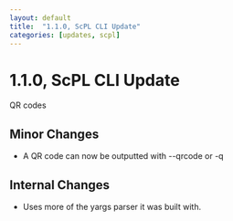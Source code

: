 ```yaml
---
layout: default
title:  "1.1.0, ScPL CLI Update"
categories: [updates, scpl]
---
```


# 1.1.0, ScPL CLI Update

QR codes

## Minor Changes

- A QR code can now be outputted with --qrcode or -q

## Internal Changes

- Uses more of the yargs parser it was built with.
